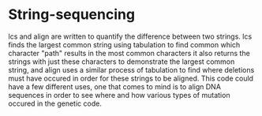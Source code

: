 # String-sequencing
lcs and align are written to quantify the difference between two strings. lcs finds the largest common string using tabulation to find common which character "path" results in the most common characters it also returns the strings with just these characters to demonstrate the largest common string, and align uses a similar process of tabulation to find where deletions must have occured in order for these strings to be aligned. This code could have a few different uses, one that comes to mind is to align DNA sequences in order to see where and how various types of mutation occured in the genetic code.
